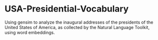 # USA-Presidential-Vocabulary
Using gensim to analyze the inaugural addresses of the presidents of the United States of America, as collected by the Natural Language Toolkit, using word embeddings.
